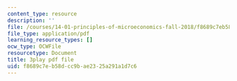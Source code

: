 ```yaml
---
content_type: resource
description: ''
file: /courses/14-01-principles-of-microeconomics-fall-2018/f8689c7eb58dcc9bae2325a291a1d7c6_0kA91PvS3sk.pdf
file_type: application/pdf
learning_resource_types: []
ocw_type: OCWFile
resourcetype: Document
title: 3play pdf file
uid: f8689c7e-b58d-cc9b-ae23-25a291a1d7c6
---
```


